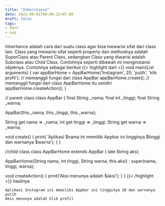 ```yaml
---
title: "Inheritance"
date: 2022-09-01T00:06:22+07:00
draft: false
tags:
- dart
- oop
---
```


Inheritance adalah cara dari suatu class agar bisa mewarisi sifat dari class lain. Class yang mewarisi sifat seperti property dan methodnya adalah SuperClass atau Parent Class, sedangkan Class yang diwarisi adalah Subclass atau Child Class. Contohnya seperti dibawah ini
menginstansi objeknya. Contohnya sebagai berikut
{{< highlight dart >}}
void main(List<String> arguments) {
  var appBarHome = AppBarHome('Instagram', 20, 'putih', 'klik profil');
  // memanggil fungsi dari class AppBar
  appBarHome.create();
  // memanggil fungsi dari class AppBarHome itu sendiri
  appBarHome.createAction();
}

// parent class
class AppBar {
  final String _nama;
  final int _tinggi;
  final String _warna;

  AppBar(this._nama, this._tinggi, this._warna);

  String get nama => _nama;
  int get tinggi => _tinggi;
  String get warna => _warna;

  void create() {
    print(
        'Aplikasi $nama ini memiliki Appbar ini tingginya $tinggi dan warnanya $warna');
  }
}

//child class
class AppBarHome extends AppBar {
  late String aksi;

  AppBarHome(String nama, int tinggi, String warna, this.aksi)
      : super(nama, tinggi, warna);

  void createAction() {
    print('Aksi menunya adalah $aksi');
  }
}
{{< /highlight >}}
hasilnya

    Aplikasi Instagram ini memiliki Appbar ini tingginya 20 dan warnanya putih
    Aksi menunya adalah klik profil